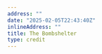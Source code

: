 ```yaml
---
address: ""
date: "2025-02-05T22:43:40Z"
inlineAddress: ""
title: The Bombshelter
type: credit
---
```

